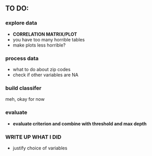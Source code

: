 ## TO DO:


### explore data
- **CORRELATION MATRIX/PLOT**
- you have too many horrible tables
- make plots less horrible?

### process data
- what to do about zip codes
- check if other variables are NA

### build classifer
meh, okay for now

### evaluate
- **evaluate criterion and combine with threshold and max depth**

### WRITE UP WHAT I DID
- justify choice of variables